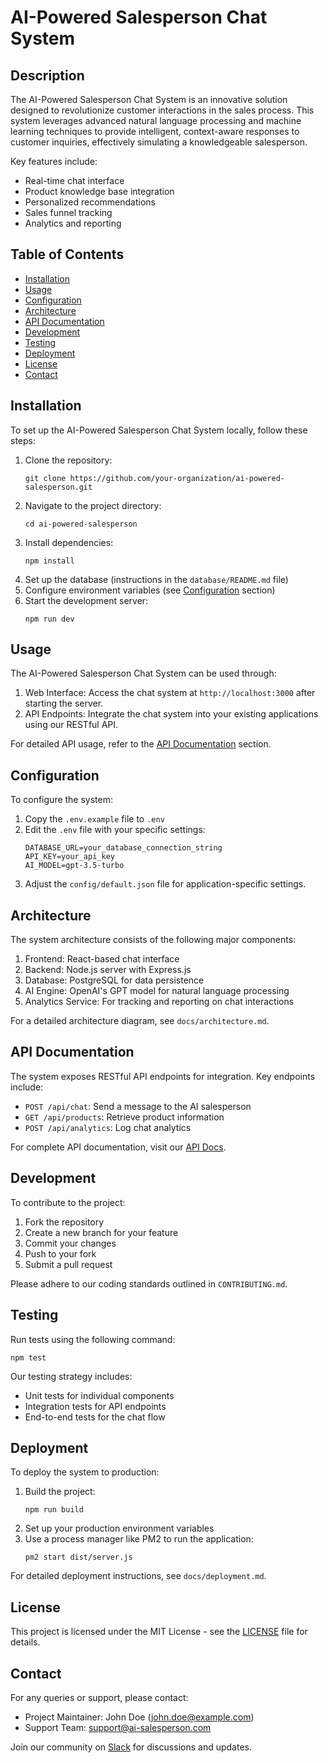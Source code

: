 # AI-Powered Salesperson Chat System

## Description
The AI-Powered Salesperson Chat System is an innovative solution designed to revolutionize customer interactions in the sales process. This system leverages advanced natural language processing and machine learning techniques to provide intelligent, context-aware responses to customer inquiries, effectively simulating a knowledgeable salesperson.

Key features include:
- Real-time chat interface
- Product knowledge base integration
- Personalized recommendations
- Sales funnel tracking
- Analytics and reporting

## Table of Contents
- [Installation](#installation)
- [Usage](#usage)
- [Configuration](#configuration)
- [Architecture](#architecture)
- [API Documentation](#api-documentation)
- [Development](#development)
- [Testing](#testing)
- [Deployment](#deployment)
- [License](#license)
- [Contact](#contact)

## Installation
To set up the AI-Powered Salesperson Chat System locally, follow these steps:

1. Clone the repository:
   ```
   git clone https://github.com/your-organization/ai-powered-salesperson.git
   ```
2. Navigate to the project directory:
   ```
   cd ai-powered-salesperson
   ```
3. Install dependencies:
   ```
   npm install
   ```
4. Set up the database (instructions in the `database/README.md` file)
5. Configure environment variables (see [Configuration](#configuration) section)
6. Start the development server:
   ```
   npm run dev
   ```

## Usage
The AI-Powered Salesperson Chat System can be used through:

1. Web Interface: Access the chat system at `http://localhost:3000` after starting the server.
2. API Endpoints: Integrate the chat system into your existing applications using our RESTful API.

For detailed API usage, refer to the [API Documentation](#api-documentation) section.

## Configuration
To configure the system:

1. Copy the `.env.example` file to `.env`
2. Edit the `.env` file with your specific settings:
   ```
   DATABASE_URL=your_database_connection_string
   API_KEY=your_api_key
   AI_MODEL=gpt-3.5-turbo
   ```
3. Adjust the `config/default.json` file for application-specific settings.

## Architecture
The system architecture consists of the following major components:

1. Frontend: React-based chat interface
2. Backend: Node.js server with Express.js
3. Database: PostgreSQL for data persistence
4. AI Engine: OpenAI's GPT model for natural language processing
5. Analytics Service: For tracking and reporting on chat interactions

For a detailed architecture diagram, see `docs/architecture.md`.

## API Documentation
The system exposes RESTful API endpoints for integration. Key endpoints include:

- `POST /api/chat`: Send a message to the AI salesperson
- `GET /api/products`: Retrieve product information
- `POST /api/analytics`: Log chat analytics

For complete API documentation, visit our [API Docs](https://api-docs.ai-salesperson.com).

## Development
To contribute to the project:

1. Fork the repository
2. Create a new branch for your feature
3. Commit your changes
4. Push to your fork
5. Submit a pull request

Please adhere to our coding standards outlined in `CONTRIBUTING.md`.

## Testing
Run tests using the following command:
```
npm test
```

Our testing strategy includes:
- Unit tests for individual components
- Integration tests for API endpoints
- End-to-end tests for the chat flow

## Deployment
To deploy the system to production:

1. Build the project:
   ```
   npm run build
   ```
2. Set up your production environment variables
3. Use a process manager like PM2 to run the application:
   ```
   pm2 start dist/server.js
   ```

For detailed deployment instructions, see `docs/deployment.md`.

## License
This project is licensed under the MIT License - see the [LICENSE](LICENSE) file for details.

## Contact
For any queries or support, please contact:

- Project Maintainer: John Doe (john.doe@example.com)
- Support Team: support@ai-salesperson.com

Join our community on [Slack](https://ai-salesperson.slack.com) for discussions and updates.